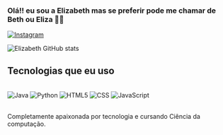 ### Olá!! eu sou a Elizabeth mas se preferir pode me chamar de Beth ou Eliza 🤘😊

[![Instagram](https://img.shields.io/badge/Instagram-E4405F?style=for-the-badge&logo=instagram&logoColor=white)](https://www.instagram.com/bett_y.png/)

![Elizabeth GitHub stats](https://github-readme-stats.vercel.app/api?username=ElizzInBits&show_icons=true&theme=tokyonight)

## Tecnologias que eu uso 

<div style="display: inline_block"><br/>
    <img aling="center" alt="Java" src="https://img.shields.io/badge/Java-ED8B00?style=for-the-badge&logo=openjdk&logoColor=white"/>
    <img aling="center" alt="Python" src="https://img.shields.io/badge/Python-14354C?style=for-the-badge&logo=python&logoColor=white"/>
    <img aling="center" alt="HTML5" src="https://img.shields.io/badge/HTML5-E34F26?style=for-the-badge&logo=html5&logoColor=white"/>
    <img aling="center" alt="CSS" src="https://img.shields.io/badge/CSS3-1572B6?style=for-the-badge&logo=css3&logoColor=white"/>
    <img aling="center" alt="JavaScript" src="https://img.shields.io/badge/JavaScript-F7DF1E?style=for-the-badge&logo=javascript&logoColor=black"/>


</div><br/>

Completamente apaixonada por tecnologia e cursando Ciência da computação.
